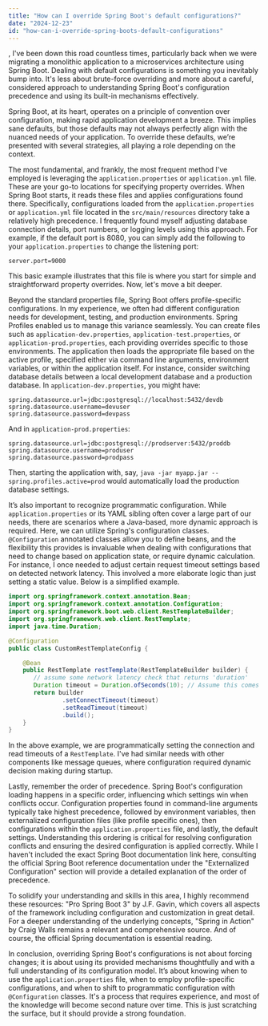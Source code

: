 ```yaml
---
title: "How can I override Spring Boot's default configurations?"
date: "2024-12-23"
id: "how-can-i-override-spring-boots-default-configurations"
---
```


,  I've been down this road countless times, particularly back when we were migrating a monolithic application to a microservices architecture using Spring Boot. Dealing with default configurations is something you inevitably bump into. It's less about brute-force overriding and more about a careful, considered approach to understanding Spring Boot's configuration precedence and using its built-in mechanisms effectively.

Spring Boot, at its heart, operates on a principle of convention over configuration, making rapid application development a breeze. This implies sane defaults, but those defaults may not always perfectly align with the nuanced needs of your application. To override these defaults, we’re presented with several strategies, all playing a role depending on the context.

The most fundamental, and frankly, the most frequent method I've employed is leveraging the `application.properties` or `application.yml` file. These are your go-to locations for specifying property overrides. When Spring Boot starts, it reads these files and applies configurations found there. Specifically, configurations loaded from the `application.properties` or `application.yml` file located in the `src/main/resources` directory take a relatively high precedence. I frequently found myself adjusting database connection details, port numbers, or logging levels using this approach. For example, if the default port is 8080, you can simply add the following to your `application.properties` to change the listening port:

```properties
server.port=9000
```

This basic example illustrates that this file is where you start for simple and straightforward property overrides. Now, let's move a bit deeper.

Beyond the standard properties file, Spring Boot offers profile-specific configurations. In my experience, we often had different configuration needs for development, testing, and production environments. Spring Profiles enabled us to manage this variance seamlessly. You can create files such as `application-dev.properties`, `application-test.properties`, or `application-prod.properties`, each providing overrides specific to those environments. The application then loads the appropriate file based on the active profile, specified either via command line arguments, environment variables, or within the application itself. For instance, consider switching database details between a local development database and a production database. In `application-dev.properties`, you might have:

```properties
spring.datasource.url=jdbc:postgresql://localhost:5432/devdb
spring.datasource.username=devuser
spring.datasource.password=devpass
```

And in `application-prod.properties`:

```properties
spring.datasource.url=jdbc:postgresql://prodserver:5432/proddb
spring.datasource.username=produser
spring.datasource.password=prodpass
```

Then, starting the application with, say, `java -jar myapp.jar --spring.profiles.active=prod` would automatically load the production database settings.

It’s also important to recognize programmatic configuration. While `application.properties` or its YAML sibling often cover a large part of our needs, there are scenarios where a Java-based, more dynamic approach is required. Here, we can utilize Spring's configuration classes. `@Configuration` annotated classes allow you to define beans, and the flexibility this provides is invaluable when dealing with configurations that need to change based on application state, or require dynamic calculation. For instance, I once needed to adjust certain request timeout settings based on detected network latency. This involved a more elaborate logic than just setting a static value. Below is a simplified example.

```java
import org.springframework.context.annotation.Bean;
import org.springframework.context.annotation.Configuration;
import org.springframework.boot.web.client.RestTemplateBuilder;
import org.springframework.web.client.RestTemplate;
import java.time.Duration;

@Configuration
public class CustomRestTemplateConfig {

    @Bean
    public RestTemplate restTemplate(RestTemplateBuilder builder) {
       // assume some network latency check that returns 'duration'
       Duration timeout = Duration.ofSeconds(10); // Assume this comes from elsewhere.
       return builder
               .setConnectTimeout(timeout)
               .setReadTimeout(timeout)
               .build();
    }
}
```

In the above example, we are programmatically setting the connection and read timeouts of a `RestTemplate`. I've had similar needs with other components like message queues, where configuration required dynamic decision making during startup.

Lastly, remember the order of precedence. Spring Boot's configuration loading happens in a specific order, influencing which settings win when conflicts occur. Configuration properties found in command-line arguments typically take highest precedence, followed by environment variables, then externalized configuration files (like profile specific ones), then configurations within the `application.properties` file, and lastly, the default settings. Understanding this ordering is critical for resolving configuration conflicts and ensuring the desired configuration is applied correctly. While I haven't included the exact Spring Boot documentation link here, consulting the official Spring Boot reference documentation under the "Externalized Configuration" section will provide a detailed explanation of the order of precedence.

To solidify your understanding and skills in this area, I highly recommend these resources: "Pro Spring Boot 3" by J.F. Gavin, which covers all aspects of the framework including configuration and customization in great detail. For a deeper understanding of the underlying concepts, "Spring in Action" by Craig Walls remains a relevant and comprehensive source. And of course, the official Spring documentation is essential reading.

In conclusion, overriding Spring Boot's configurations is not about forcing changes; it is about using its provided mechanisms thoughtfully and with a full understanding of its configuration model. It’s about knowing when to use the `application.properties` file, when to employ profile-specific configurations, and when to shift to programmatic configuration with `@Configuration` classes. It's a process that requires experience, and most of the knowledge will become second nature over time. This is just scratching the surface, but it should provide a strong foundation.
